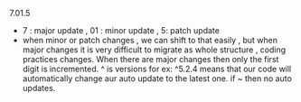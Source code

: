 7.01.5
  - 7 : major update , 01 : minor update , 5: patch update
  - when minor or patch changes , we can shift to that easily , but when major changes it is very difficult to migrate as whole structure , coding practices changes.
When there are major changes then only the first digit is incremented.
^ is versions for ex: ^5.2.4 means that our code will automatically change aur auto update to the latest one. if ~ then no auto updates.
